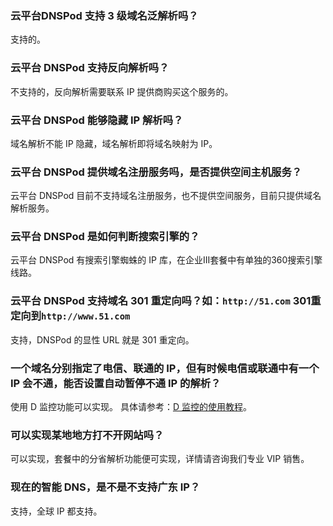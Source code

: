 ### 云平台DNSPod 支持 3 级域名泛解析吗？
支持的。

### 云平台 DNSPod 支持反向解析吗？
不支持的，反向解析需要联系 IP 提供商购买这个服务的。

### 云平台 DNSPod 能够隐藏 IP 解析吗？
域名解析不能 IP 隐藏，域名解析即将域名映射为 IP。

### 云平台 DNSPod 提供域名注册服务吗，是否提供空间主机服务？
云平台 DNSPod 目前不支持域名注册服务，也不提供空间服务，目前只提供域名解析服务。

### 云平台 DNSPod 是如何判断搜索引擎的？
云平台 DNSPod 有搜索引擎蜘蛛的 IP 库，在企业III套餐中有单独的360搜索引擎线路。

### 云平台 DNSPod 支持域名 301 重定向吗？如：`http://51.com` 301重定向到`http://www.51.com`
支持，DNSPod 的显性 URL 就是 301 重定向。

### 一个域名分别指定了电信、联通的 IP，但有时候电信或联通中有一个 IP 会不通，能否设置自动暂停不通 IP 的解析？
使用 D 监控功能可以实现。
具体请参考：[D 监控的使用教程](http://support.dnspod.cn/Kb/showarticle/?qtype=%E5%8A%9F%E8%83%BD%E4%BB%8B%E7%BB%8D%E5%8F%8A%E4%BD%BF%E7%94%A8%E6%95%99%E7%A8%8B&tsid=16)。

### 可以实现某地地方打不开网站吗？
可以实现，套餐中的分省解析功能便可实现，详情请咨询我们专业 VIP 销售。

### 现在的智能 DNS，是不是不支持广东 IP？
支持，全球 IP 都支持。